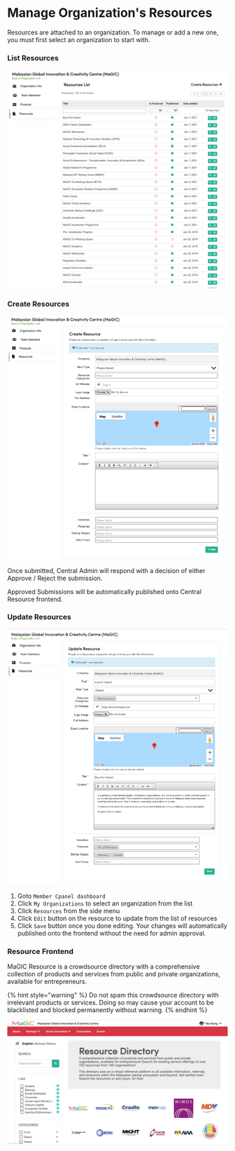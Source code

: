 # Manage Organization's Resources

Resources are attached to an organization. To manage or add a new one, you must first select an organization to start with.

### List Resources

![](../../.gitbook/assets/screenshot-2021-02-22-at-12.01.50-pm.png)

### Create Resources

![](../../.gitbook/assets/screenshot-2021-02-22-at-12.02.09-pm.png)

Once submitted, Central Admin will respond with a decision of either Approve / Reject the submission.

Approved Submissions will be automatically published onto Central Resource frontend.  


### Update Resources

![](../../.gitbook/assets/screenshot-2021-02-22-at-12.17.02-pm.png)

1. Goto `Member Cpanel dashboard`
2. Click `My Organizations` to select an organization from the list
3. Click `Resources` from the side menu
4. Click `Edit` button on the resource to update from the list of resources
5. Click `Save` button once you done editing. Your changes will automatically published onto the frontend without the need for admin approval.

### Resource Frontend

MaGIC Resource is a crowdsource directory with a comprehensive collection of products and services from public and private organizations, available for entrepreneurs. 

{% hint style="warning" %}
Do not spam this crowdsource directory with irrelevant products or services. Doing so may cause your account to be blacklisted and blocked permanently without warning. 
{% endhint %}

![](../../.gitbook/assets/screenshot-2021-02-22-at-12.11.27-pm.png)

